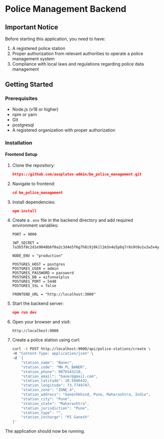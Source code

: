 # Police Management Backend

## Important Notice

Before starting this application, you need to have:

1. A registered police station
2. Proper authorization from relevant authorities to operate a police management system
3. Compliance with local laws and regulations regarding police data management

## Getting Started

### Prerequisites

- Node.js (v18 or higher)
- npm or yarn
- Git
- postgresql
- A registered organization with proper authorization

### Installation

#### Frontend Setup

1. Clone the repository:
    ```json
    https://github.com/auxplutes-admin/be_police_management.git
    ```
2. Navigate to frontend:
    ```json
    cd be_police_management
    ```

3. Install dependencies:
    ```json
    npm install
    ```

4. Create a ```.env``` file in the backend directory and add required environment variables:
    ```
    PORT = 9000

   JWT_SECRET = 7a3b5f8c2d1e9048b6f0a2c3d4e5f6g7h8i9j0k1l2m3n4o5p6q7r8s9t0u1v2w3x4y5z6

    NODE_ENV = "production"

    POSTGRES_HOST = postgres
    POSTGRES_USER = admin
    POSTGRES_PASSWORD = password
    POSTGRES_DB = aifunnelplus
    POSTGRES_PORT = 5440  
    POSTGRES_SSL = false

    FRONTEND_URL = "http://localhost:3000"

    ```

5. Start the backend server:
    ```json
    npm run dev
    ```
6. Open your browser and visit:
    ```
    http://localhost:9000
    ```

7. Create a police station using curl:
    ```bash
    curl -X POST http://localhost:9000/api/police-stations/create \
    -H "Content-Type: application/json" \
    -d '{
        "station_name": "Baner",
        "station_code": "MH_PL_BANER",
        "station_phone": 9876543210,
        "station_email": "baner@gmail.com", 
        "station_latitude": 18.5686432,
        "station_longitude": 73.7749747,
        "station_zone": "ZONE_4",
        "station_address": "Ganeshkhind, Pune, Maharashtra, India",
        "station_city": "Pune",
        "station_state": "Maharashtra",
        "station_jurisdiction": "Pune",
        "station_type": "",
        "station_incharge": "PI Ganesh"
    }'
    ```

The application should now be running.
